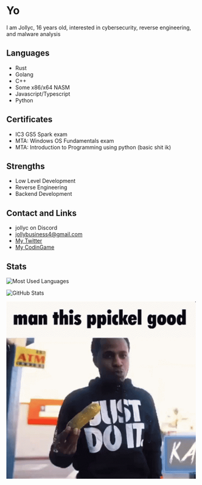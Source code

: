 
# Yo
I am Jollyc, 16 years old, interested in cybersecurity, reverse engineering, and malware analysis

## Languages
- Rust
- Golang
- C++
- Some x86/x64 NASM
- Javascript/Typescript
- Python

## Certificates 
- IC3 GS5 Spark exam
- MTA: Windows OS Fundamentals exam
- MTA: Introduction to Programming using python
(basic shit ik)

## Strengths
- Low Level Development
- Reverse Engineering
- Backend Development

## Contact and Links
- jollyc on Discord
- [jollybusiness4@gmail.com](mailto:jollybusiness4@gmail.com)
- [My Twitter](https://twitter.com/Jollycistaken)
- [My CodinGame](https://www.codingame.com/profile/bb18a3d71f3e7bf67799122942135d383027255)

## Stats
![Most Used Languages](https://github-readme-stats.vercel.app/api/top-langs/?username=Jollycistaken&theme=dracula&layout=default)

![GitHub Stats](https://github-readme-stats.vercel.app/api?username=Jollycistaken&count_private=false&show_icons=true&theme=dracula)

<img src="kasher-quon-ppickel.gif">
